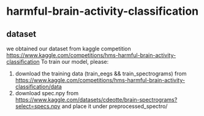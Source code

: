 # harmful-brain-activity-classification
## dataset
we obtained our dataset from kaggle competition https://www.kaggle.com/competitions/hms-harmful-brain-activity-classification
To train our model, please:
1. download the training data (train_eegs && train_spectrograms) from https://www.kaggle.com/competitions/hms-harmful-brain-activity-classification/data
2. download spec.npy from https://www.kaggle.com/datasets/cdeotte/brain-spectrograms?select=specs.npy and place it under preprocessed_spectro/
